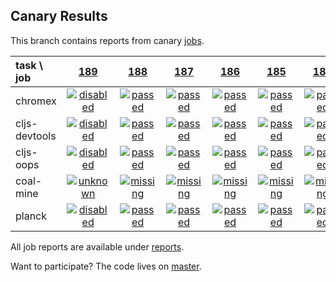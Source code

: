 ## Canary Results

This branch contains reports from canary [jobs](https://github.com/cljs-oss/canary/tree/jobs).

[//]: # (begin_overview_table)

| task \ job | <a href="reports/2017/12/27/job-000189-1.9.999-4a24d18" title="job #189 finished on 2017-12-27">189</a> | <a href="reports/2017/12/27/job-000188-1.9.996-b480235" title="job #188 finished on 2017-12-27">188</a> | <a href="reports/2017/12/26/job-000187-1.9.996-b480235" title="job #187 finished on 2017-12-26">187</a> | <a href="reports/2017/12/25/job-000186-1.9.996-b480235" title="job #186 finished on 2017-12-25">186</a> | <a href="reports/2017/12/24/job-000185-1.9.995-f7d611d" title="job #185 finished on 2017-12-24">185</a> | <a href="reports/2017/12/23/job-000184-1.9.993-0c2ffea" title="job #184 finished on 2017-12-23">184</a> | <a href="reports/2017/12/22/job-000183-1.9.968-ebdaf6c" title="job #183 finished on 2017-12-22">183</a> | <a href="reports/2017/12/21/job-000182-1.9.968-ebdaf6c" title="job #182 finished on 2017-12-21">182</a> | <a href="reports/2017/12/20/job-000181-1.9.968-ebdaf6c" title="job #181 finished on 2017-12-20">181</a> | <a href="reports/2017/12/19/job-000180-1.9.968-ebdaf6c" title="job #180 finished on 2017-12-19">180</a> |
| :--- | :---: | :---: | :---: | :---: | :---: | :---: | :---: | :---: | :---: | :---: |
| chromex | <a href="reports/2017/12/27/job-000189-1.9.999-4a24d18#-chromex"><img title="disabled" src="http://box.binaryage.com/s-disabled.svg"><a> | <a href="reports/2017/12/27/job-000188-1.9.996-b480235#-chromex"><img title="passed" src="http://box.binaryage.com/s-passed.svg"><a> | <a href="reports/2017/12/26/job-000187-1.9.996-b480235#-chromex"><img title="passed" src="http://box.binaryage.com/s-passed.svg"><a> | <a href="reports/2017/12/25/job-000186-1.9.996-b480235#-chromex"><img title="passed" src="http://box.binaryage.com/s-passed.svg"><a> | <a href="reports/2017/12/24/job-000185-1.9.995-f7d611d#-chromex"><img title="passed" src="http://box.binaryage.com/s-passed.svg"><a> | <a href="reports/2017/12/23/job-000184-1.9.993-0c2ffea#-chromex"><img title="passed" src="http://box.binaryage.com/s-passed.svg"><a> | <a href="reports/2017/12/22/job-000183-1.9.968-ebdaf6c#-chromex"><img title="passed" src="http://box.binaryage.com/s-passed.svg"><a> | <a href="reports/2017/12/21/job-000182-1.9.968-ebdaf6c#-chromex"><img title="passed" src="http://box.binaryage.com/s-passed.svg"><a> | <a href="reports/2017/12/20/job-000181-1.9.968-ebdaf6c#-chromex"><img title="passed" src="http://box.binaryage.com/s-passed.svg"><a> | <a href="reports/2017/12/19/job-000180-1.9.968-ebdaf6c#-chromex"><img title="passed" src="http://box.binaryage.com/s-passed.svg"><a> |
| cljs-devtools | <a href="reports/2017/12/27/job-000189-1.9.999-4a24d18#-cljs-devtools"><img title="disabled" src="http://box.binaryage.com/s-disabled.svg"><a> | <a href="reports/2017/12/27/job-000188-1.9.996-b480235#-cljs-devtools"><img title="passed" src="http://box.binaryage.com/s-passed.svg"><a> | <a href="reports/2017/12/26/job-000187-1.9.996-b480235#-cljs-devtools"><img title="passed" src="http://box.binaryage.com/s-passed.svg"><a> | <a href="reports/2017/12/25/job-000186-1.9.996-b480235#-cljs-devtools"><img title="passed" src="http://box.binaryage.com/s-passed.svg"><a> | <a href="reports/2017/12/24/job-000185-1.9.995-f7d611d#-cljs-devtools"><img title="passed" src="http://box.binaryage.com/s-passed.svg"><a> | <a href="reports/2017/12/23/job-000184-1.9.993-0c2ffea#-cljs-devtools"><img title="passed" src="http://box.binaryage.com/s-passed.svg"><a> | <a href="reports/2017/12/22/job-000183-1.9.968-ebdaf6c#-cljs-devtools"><img title="passed" src="http://box.binaryage.com/s-passed.svg"><a> | <a href="reports/2017/12/21/job-000182-1.9.968-ebdaf6c#-cljs-devtools"><img title="passed" src="http://box.binaryage.com/s-passed.svg"><a> | <a href="reports/2017/12/20/job-000181-1.9.968-ebdaf6c#-cljs-devtools"><img title="passed" src="http://box.binaryage.com/s-passed.svg"><a> | <a href="reports/2017/12/19/job-000180-1.9.968-ebdaf6c#-cljs-devtools"><img title="passed" src="http://box.binaryage.com/s-passed.svg"><a> |
| cljs-oops | <a href="reports/2017/12/27/job-000189-1.9.999-4a24d18#-cljs-oops"><img title="disabled" src="http://box.binaryage.com/s-disabled.svg"><a> | <a href="reports/2017/12/27/job-000188-1.9.996-b480235#-cljs-oops"><img title="passed" src="http://box.binaryage.com/s-passed.svg"><a> | <a href="reports/2017/12/26/job-000187-1.9.996-b480235#-cljs-oops"><img title="passed" src="http://box.binaryage.com/s-passed.svg"><a> | <a href="reports/2017/12/25/job-000186-1.9.996-b480235#-cljs-oops"><img title="passed" src="http://box.binaryage.com/s-passed.svg"><a> | <a href="reports/2017/12/24/job-000185-1.9.995-f7d611d#-cljs-oops"><img title="passed" src="http://box.binaryage.com/s-passed.svg"><a> | <a href="reports/2017/12/23/job-000184-1.9.993-0c2ffea#-cljs-oops"><img title="passed" src="http://box.binaryage.com/s-passed.svg"><a> | <a href="reports/2017/12/22/job-000183-1.9.968-ebdaf6c#-cljs-oops"><img title="passed" src="http://box.binaryage.com/s-passed.svg"><a> | <a href="reports/2017/12/21/job-000182-1.9.968-ebdaf6c#-cljs-oops"><img title="passed" src="http://box.binaryage.com/s-passed.svg"><a> | <a href="reports/2017/12/20/job-000181-1.9.968-ebdaf6c#-cljs-oops"><img title="passed" src="http://box.binaryage.com/s-passed.svg"><a> | <a href="reports/2017/12/19/job-000180-1.9.968-ebdaf6c#-cljs-oops"><img title="passed" src="http://box.binaryage.com/s-passed.svg"><a> |
| coal-mine | <a href="reports/2017/12/27/job-000189-1.9.999-4a24d18#-coal-mine"><img title="unknown" src="http://box.binaryage.com/s-unknown.svg"><a> | <a href="reports/2017/12/27/job-000188-1.9.996-b480235#-coal-mine"><img title="missing" src="http://box.binaryage.com/s-missing.svg"><a> | <a href="reports/2017/12/26/job-000187-1.9.996-b480235#-coal-mine"><img title="missing" src="http://box.binaryage.com/s-missing.svg"><a> | <a href="reports/2017/12/25/job-000186-1.9.996-b480235#-coal-mine"><img title="missing" src="http://box.binaryage.com/s-missing.svg"><a> | <a href="reports/2017/12/24/job-000185-1.9.995-f7d611d#-coal-mine"><img title="missing" src="http://box.binaryage.com/s-missing.svg"><a> | <a href="reports/2017/12/23/job-000184-1.9.993-0c2ffea#-coal-mine"><img title="missing" src="http://box.binaryage.com/s-missing.svg"><a> | <a href="reports/2017/12/22/job-000183-1.9.968-ebdaf6c#-coal-mine"><img title="missing" src="http://box.binaryage.com/s-missing.svg"><a> | <a href="reports/2017/12/21/job-000182-1.9.968-ebdaf6c#-coal-mine"><img title="missing" src="http://box.binaryage.com/s-missing.svg"><a> | <a href="reports/2017/12/20/job-000181-1.9.968-ebdaf6c#-coal-mine"><img title="missing" src="http://box.binaryage.com/s-missing.svg"><a> | <a href="reports/2017/12/19/job-000180-1.9.968-ebdaf6c#-coal-mine"><img title="missing" src="http://box.binaryage.com/s-missing.svg"><a> |
| planck | <a href="reports/2017/12/27/job-000189-1.9.999-4a24d18#-planck"><img title="disabled" src="http://box.binaryage.com/s-disabled.svg"><a> | <a href="reports/2017/12/27/job-000188-1.9.996-b480235#-planck"><img title="passed" src="http://box.binaryage.com/s-passed.svg"><a> | <a href="reports/2017/12/26/job-000187-1.9.996-b480235#-planck"><img title="passed" src="http://box.binaryage.com/s-passed.svg"><a> | <a href="reports/2017/12/25/job-000186-1.9.996-b480235#-planck"><img title="passed" src="http://box.binaryage.com/s-passed.svg"><a> | <a href="reports/2017/12/24/job-000185-1.9.995-f7d611d#-planck"><img title="passed" src="http://box.binaryage.com/s-passed.svg"><a> | <a href="reports/2017/12/23/job-000184-1.9.993-0c2ffea#-planck"><img title="passed" src="http://box.binaryage.com/s-passed.svg"><a> | <a href="reports/2017/12/22/job-000183-1.9.968-ebdaf6c#-planck"><img title="passed" src="http://box.binaryage.com/s-passed.svg"><a> | <a href="reports/2017/12/21/job-000182-1.9.968-ebdaf6c#-planck"><img title="passed" src="http://box.binaryage.com/s-passed.svg"><a> | <a href="reports/2017/12/20/job-000181-1.9.968-ebdaf6c#-planck"><img title="passed" src="http://box.binaryage.com/s-passed.svg"><a> | <a href="reports/2017/12/19/job-000180-1.9.968-ebdaf6c#-planck"><img title="passed" src="http://box.binaryage.com/s-passed.svg"><a> |

[//]: # (end_overview_table)

All job reports are available under [reports](reports).

Want to participate? The code lives on [master](https://github.com/cljs-oss/canary/tree/master).
